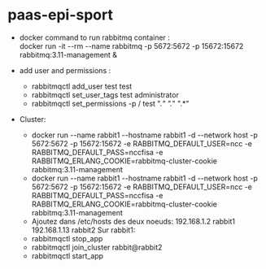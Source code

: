# paas-epi-sport
* docker command to run rabbitmq container : \
  docker run -it --rm --name rabbitmq -p 5672:5672 -p 15672:15672 rabbitmq:3.11-management &
* add user and permissions : 
    - rabbitmqctl add_user test test
    - rabbitmqctl set_user_tags test administrator
    - rabbitmqctl set_permissions -p / test ".*" ".*" ".*"

* Cluster:
    - docker run --name rabbit1 --hostname rabbit1 -d --network host -p 5672:5672 -p 15672:15672 -e RABBITMQ_DEFAULT_USER=ncc -e RABBITMQ_DEFAULT_PASS=nccfisa -e RABBITMQ_ERLANG_COOKIE=rabbitmq-cluster-cookie rabbitmq:3.11-management
    - docker run --name rabbit1 --hostname rabbit1 -d --network host -p 5672:5672 -p 15672:15672 -e RABBITMQ_DEFAULT_USER=ncc -e RABBITMQ_DEFAULT_PASS=nccfisa -e RABBITMQ_ERLANG_COOKIE=rabbitmq-cluster-cookie rabbitmq:3.11-management
    - Ajoutez dans /etc/hosts des deux noeuds: 
        192.168.1.2 rabbit1
        192.168.1.13 rabbit2
    Sur rabbit1:
    - rabbitmqctl stop_app
    - rabbitmqctl join_cluster rabbit@rabbit2
    - rabbitmqctl start_app

    